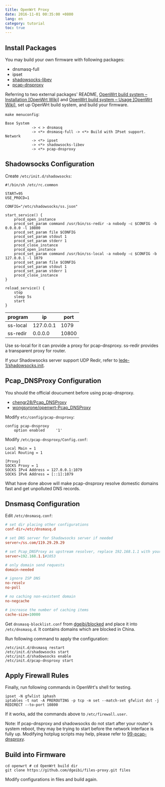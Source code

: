 ```yaml
---
title: OpenWrt Proxy
date: 2016-11-01 00:35:00 +0800
lang: en
category: tutorial
toc: true
---
```


## Install Packages

You may build your own firmware with following packages:

* dnsmasq-full
* ipset
* [shadowsocks-libev](https://github.com/shadowsocks/openwrt-shadowsocks)
* [pcap-dnsproxy](https://github.com/wongsyrone/openwrt-Pcap_DNSProxy)


Referring to two external packages' README, [OpenWrt build system – Installation [OpenWrt Wiki]](https://wiki.openwrt.org/doc/howto/buildroot.exigence) and [OpenWrt build system – Usage [OpenWrt Wiki]](https://wiki.openwrt.org/doc/howto/build), set up OpenWrt build system, and build your firmware.

`make menuconfig`:

```
Base System
            -> < > dnsmasq
            -> <*> dnsmasq-full -> <*> Build with IPset support.
Network
            -> <*> ipset
            -> <*> shadowsocks-libev
            -> <*> pcap-dnsproxy
```

## Shadowsocks Configuration

Create `/etc/init.d/shadowsocks`:

```shell
#!/bin/sh /etc/rc.common

START=95
USE_PROCD=1

CONFIG="/etc/shadowsocks/ss.json"

start_service() {
    procd_open_instance
    procd_set_param command /usr/bin/ss-redir -a nobody -c $CONFIG -b 0.0.0.0 -l 10800
    procd_set_param file $CONFIG
    procd_set_param stdout 1
    procd_set_param stderr 1
    procd_close_instance
    procd_open_instance
    procd_set_param command /usr/bin/ss-local -a nobody -c $CONFIG -b 127.0.0.1 -l 1079
    procd_set_param file $CONFIG
    procd_set_param stdout 1
    procd_set_param stderr 1
    procd_close_instance
}

reload_service() {
    stop
    sleep 5s
    start
}
```

|program|ip|port|
|-------|--|----|
|ss-local|127.0.0.1|1079|
|ss-redir|0.0.0.0|10800|

Use ss-local for it can provide a proxy for pcap-dnsproxy. ss-redir provides a transparent proxy for router.

If your Shadowsocks server support UDP Redir, refer to [lede-1/shadowsocks.init](https://github.com/wongsyrone/lede-1/blob/master/package/external/shadowsocks-libev/files/shadowsocks.init).

## Pcap_DNSProxy Configuration

You should the official doucument before using pcap-dnsproxy.

- [chengr28/Pcap_DNSProxy](https://github.com/chengr28/Pcap_DNSProxy)
- [wongsyrone/openwrt-Pcap_DNSProxy](https://github.com/wongsyrone/openwrt-Pcap_DNSProxy)

Modify `etc/config/pcap-dnsproxy`:

```
config pcap-dnsproxy
    option enabled     '1'
```

Modify `/etc/pcap-dnsproxy/Config.conf`:

```
Local Main = 1
Local Routing = 1

[Proxy]
SOCKS Proxy = 1
SOCKS IPv4 Address = 127.0.0.1:1079
SOCKS IPv6 Address = [::1]:1079
```

What have done above will make pcap-dnsproxy resolve domestic domains fast and get unpolluted DNS records.

## Dnsmasq Configuration

Edit `/etc/dnsmasq.conf`:

```conf
# set dir placing other configurations
conf-dir=/etc/dnsmasq.d

# set DNS server for Shadowsocks server if needed
server=/ss.com/119.29.29.29

# set Pcap_DNSProxy as upstream resolver, replace 192.168.1.1 with your lan ip
server=192.168.1.1#1053

# only domain send requests
domain-needed

# ignore ISP DNS
no-resolv
no-poll

# no caching non-existent domain
no-negcache

# increase the number of caching items
cache-size=10000
```

Get `dnsmasq-blocklist.conf` from [dgeibi/blocked](https://github.com/dgeibi/blocked) and place it into `/etc/dnsmasq.d`. It contains domains which are blocked in China.

Run following command to apply the configuration:

```shell
/etc/init.d/dnsmasq restart
/etc/init.d/shadowsocks start
/etc/init.d/shadowsocks enable
/etc/init.d/pcap-dnsproxy start
```

## Apply Firewall Rules

Finally, run following commands in OpenWrt's shell for testing.

```shell
ipset -N gfwlist iphash
iptables -t nat -A PREROUTING -p tcp -m set --match-set gfwlist dst -j REDIRECT --to-port 10800
```

If it works, add the commands above to `/etc/firewall.user`.

Note: If pcap-dnsproxy and shadowsocks do not start after your router's system reboot, they may be trying to start before the network interface is fully up. Modifying hotplug scripts may help, please refer to [99-pcap-dnsproxy](https://github.com/dgeibi/files-proxy/blob/master/etc/hotplug.d/iface/99-pcap-dnsproxy).

## Build into Firmware

```shell
cd openwrt # cd OpenWrt build dir
git clone https://github.com/dgeibi/files-proxy.git files
```

Modify configurations in files and build again.
